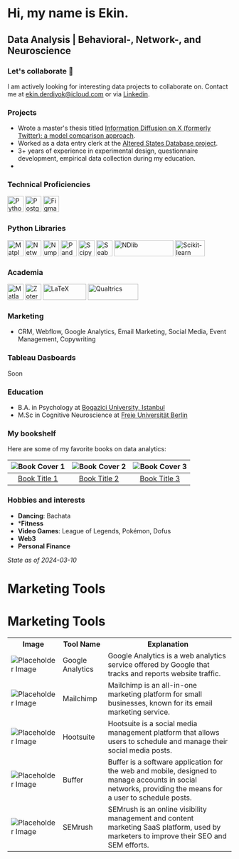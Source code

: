Hi, my name is Ekin.
===============================
Data Analysis | Behavioral-, Network-, and Neuroscience
--------------------------------

### Let's collaborate 🤝

I am actively looking for interesting data projects to collaborate on. Contact me at [ekin.derdiyok@icloud.com](mailto:ekin.derdiyok@icloud.com) or via [Linkedin](https://linkedin.com/in/ekinderdiyok).

### Projects

- Wrote a master's thesis titled [Information Diffusion on X (formerly Twitter): a model comparison approach](https://github.com/ekinderdiyok/information-diffusion-on-twitter).
- Worked as a data entry clerk at the [Altered States Database project](https://osf.io/8mbru/).
- 3+ years of experience in experimental design, questionnaire development, empirical data collection during my education.
- 

### Technical Proficiencies

<p align="left"> 
 <a href="https://www.python.org/" target="_blank" rel="noreferrer"><img src="https://raw.githubusercontent.com/danielcranney/readme-generator/main/public/icons/skills/python-colored.svg" width="36" height="36" alt="Python" /></a>
 <a href="https://www.postgresql.org/" target="_blank" rel="noreferrer"><img src="https://raw.githubusercontent.com/danielcranney/readme-generator/main/public/icons/skills/postgresql-colored.svg" width="36" height="36" alt="PostgreSQL" /></a> 
 <a href="https://www.figma.com/" target="_blank" rel="noreferrer"><img src="https://raw.githubusercontent.com/danielcranney/readme-generator/main/public/icons/skills/figma-colored.svg" width="36" height="36" alt="Figma" /></a> 
</p> 

### Python Libraries

<p align="left"> 
 <a href="https://matplotlib.org" target="_blank" rel="noreferrer"><img src="https://drive.google.com/thumbnail?id=1ffc6pYnVcS7I3xXhGzn6ceT7xrHFCtj8" width="36" height="36" alt="Matplotlib" /></a> 
 <a href="https://networkx.org" target="_blank" rel="noreferrer"><img src="https://drive.google.com/thumbnail?id=17uZpXtrUXr9xNxe7eYL6YkAk7eUtcsjb" width="36" height="36" alt="NetworkX" /></a> 
 <a href="https://numpy.org" target="_blank" rel="noreferrer"><img src="https://drive.google.com/thumbnail?id=1kJcfQTKqAukxrrqEj1SxHW9R2O6SL72R" width="36" height="36" alt="Numpy" /></a> 
 <a href="https://pandas.pydata.org" target="_blank" rel="noreferrer"><img src="https://drive.google.com/thumbnail?id=1Z66RQP_HNslrY7Szv1cQNfIgzseGIQfI" width="36" height="36" alt="Pandas" /></a> 
 <a href="https://scipy.org" target="_blank" rel="noreferrer"><img src="https://drive.google.com/thumbnail?id=1RiSRwNb22cfZ6QFvmXEzCLEj61oBFF42" width="36" height="36" alt="Scipy" /></a> 
 <a href="https://seaborn.pydata.org" target="_blank" rel="noreferrer"><img src="https://drive.google.com/thumbnail?id=1awQyLf53PwjBlINMaqZHUnZp7yDZOCyV" width="36" height="36" alt="Seaborn" /></a>
 <a href="https://ndlib.readthedocs.io/" target="_blank" rel="noreferrer"><img src="https://drive.google.com/thumbnail?id=1UcLSiW96ZzRjIycj-JfyeR9FoBQpA883" width="133.78" height="36" alt="NDlib" /></a>
 <a href="https://scikit-learn.org/" target="_blank" rel="noreferrer"><img src="https://drive.google.com/thumbnail?id=133-LpBI9-GBu3PD23hkDb5CrsebAnMJf" width="66.78" height="36" alt="Scikit-learn" /></a> 
</p>

### Academia

<p align="left"> 
 <a href="https://www.mathworks.com/products/matlab.html" target="_blank" rel="noreferrer"><img src="https://drive.google.com/thumbnail?id=1W6K7dIo9HNwSKdK-E3vTG82gbyA_wbNj" width="36" height="36" alt="Matlab" /></a> 
 <a href="https://zotero.org" target="_blank" rel="noreferrer"><img src="https://drive.google.com/thumbnail?id=1RSC6gGRvJP7Plav_VxMo63zPDjgxlBM5" width="36" height="36" alt="Zotero" /></a> 
 <a href="https://www.latex-project.org" target="_blank" rel="noreferrer"><img src="https://drive.google.com/thumbnail?id=1atInc2l02_mXEaUZo1qwbCR7VVZJFRjG" width="97.2" height="36" alt="LaTeX" /></a>
 <a href="https://www.qualtrics.com/" target="_blank" rel="noreferrer"><img src="https://drive.google.com/thumbnail?id=1AR-xLET1ZfoN9dYOIHtgcIqhxqOzx1q5" width="112.69" height="36" alt="Qualtrics" /></a>
 
</p>

### Marketing
- CRM, Webflow, Google Analytics, Email Marketing, Social Media, Event Management, Copywriting

### Tableau Dasboards
Soon

### Education
- B.A. in Psychology at [Bogazici University, Istanbul](https://bogazici.edu.tr/en_US/Content/Academic/Undergraduate_Catalogue/Faculty_of_Arts_and_Sciences/Department_of_Psychology)
- M.Sc in Cognitive Neuroscience at [Freie Universität Berlin](https://ewi-psy.fu-berlin.de/mcnb)

### My bookshelf
Here are some of my favorite books on data analytics:

| ![Book Cover 1](https://drive.google.com/thumbnail?id=1T26yP_78lzMtZpwqnN52co7YmWa9vhT0) | ![Book Cover 2](https://example.com/book-cover2.jpg) | ![Book Cover 3](https://example.com/book-cover3.jpg) |
| :-------------------------------------------------: | :-------------------------------------------------: | :-------------------------------------------------: |
| [Book Title 1](https://example.com/book1)           | [Book Title 2](https://example.com/book2)           | [Book Title 3](https://example.com/book3)           |


### Hobbies and interests
- **Dancing**: Bachata
- ***Fitness**
- **Video Games**: League of Legends, Pokémon, Dofus
- **Web3**
- **Personal Finance**

*State as of 2024-03-10*

# Marketing Tools

# Marketing Tools

<table>
    <tr>
        <th>Image</th>
        <th>Tool Name</th>
        <th>Explanation</th>
    </tr>
    <tr>
        <td><img src="https://via.placeholder.com/100" alt="Placeholder Image"></td>
        <td>Google Analytics</td>
        <td>Google Analytics is a web analytics service offered by Google that tracks and reports website traffic.</td>
    </tr>
    <tr>
        <td><img src="https://via.placeholder.com/100" alt="Placeholder Image"></td>
        <td>Mailchimp</td>
        <td>Mailchimp is an all-in-one marketing platform for small businesses, known for its email marketing service.</td>
    </tr>
    <tr>
        <td><img src="https://via.placeholder.com/100" alt="Placeholder Image"></td>
        <td>Hootsuite</td>
        <td>Hootsuite is a social media management platform that allows users to schedule and manage their social media posts.</td>
    </tr>
    <tr>
        <td><img src="https://via.placeholder.com/100" alt="Placeholder Image"></td>
        <td>Buffer</td>
        <td>Buffer is a software application for the web and mobile, designed to manage accounts in social networks, providing the means for a user to schedule posts.</td>
    </tr>
    <tr>
        <td><img src="https://via.placeholder.com/100" alt="Placeholder Image"></td>
        <td>SEMrush</td>
        <td>SEMrush is an online visibility management and content marketing SaaS platform, used by marketers to improve their SEO and SEM efforts.</td>
    </tr>
</table>
